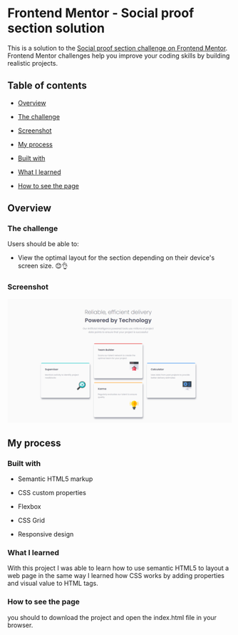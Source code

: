 # Frontend Mentor - Social proof section solution

  

This is a solution to the [Social proof section challenge on Frontend Mentor](https://www.frontendmentor.io/challenges/social-proof-section-6e0qTv_bA). Frontend Mentor challenges help you improve your coding skills by building realistic projects.

  

## Table of contents

  

- [Overview](#overview)

- [The challenge](#the-challenge)

- [Screenshot](#screenshot)

- [My process](#my-process)

- [Built with](#built-with)

- [What I learned](#what-i-learned)

- [How to see the page](#how-to-see-the-page)



## Overview

  

### The challenge

  

Users should be able to:

  

- View the optimal layout for the section depending on their device's screen size. 😊👌

  

### Screenshot

  

![](/index-screenshot.png)

   
  

## My process

  

### Built with
  

- Semantic HTML5 markup

- CSS custom properties

- Flexbox

- CSS Grid

- Responsive design


### What I learned

With this project I was able to learn how to use semantic HTML5 to layout a web page in the same way I learned how CSS works by adding properties and visual value to HTML tags.  

### How to see the page

you should to download the project and open the index.html file in your browser.


